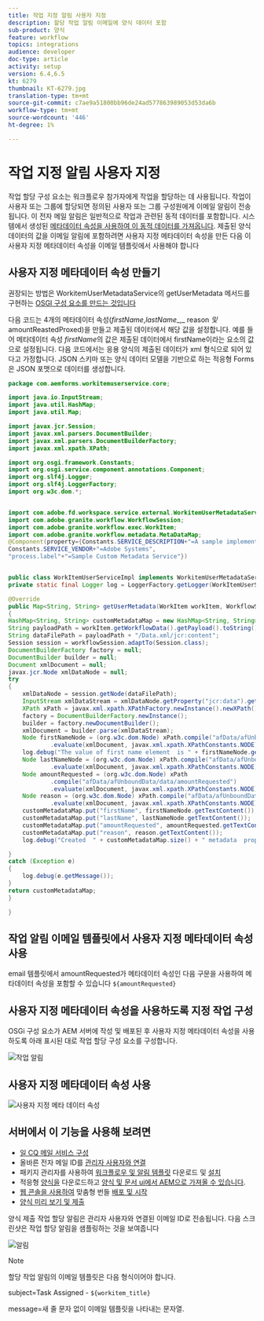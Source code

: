 ```yaml
---
title: 작업 지정 알림 사용자 지정
description: 할당 작업 알림 이메일에 양식 데이터 포함
sub-product: 양식
feature: workflow
topics: integrations
audience: developer
doc-type: article
activity: setup
version: 6.4,6.5
kt: 6279
thumbnail: KT-6279.jpg
translation-type: tm+mt
source-git-commit: c7ae9a51800bb96de24ad577863989053d53da6b
workflow-type: tm+mt
source-wordcount: '446'
ht-degree: 1%

---
```



# 작업 지정 알림 사용자 지정

작업 할당 구성 요소는 워크플로우 참가자에게 작업을 할당하는 데 사용됩니다. 작업이 사용자 또는 그룹에 할당되면 정의된 사용자 또는 그룹 구성원에게 이메일 알림이 전송됩니다.
이 전자 메일 알림은 일반적으로 작업과 관련된 동적 데이터를 포함합니다. 시스템에서 생성된 [메타데이터 속성을 사용하여 이 동적 데이터를 가져옵니다](https://docs.adobe.com/content/help/en/experience-manager-65/forms/publish-process-aem-forms/use-metadata-in-email-notifications.html#using-system-generated-metadata-in-an-email-notification).
제출된 양식 데이터의 값을 이메일 알림에 포함하려면 사용자 지정 메타데이터 속성을 만든 다음 이 사용자 지정 메타데이터 속성을 이메일 템플릿에서 사용해야 합니다



## 사용자 지정 메타데이터 속성 만들기

권장되는 방법은 WorkitemUserMetadataService의 getUserMetadata 메서드를 구현하는 [OSGI 구성 요소를 만드는 것입니다](https://helpx.adobe.com/experience-manager/6-5/forms/javadocs/com/adobe/fd/workspace/service/external/WorkitemUserMetadataService.html#getUserMetadataMap--)

다음 코드는 4개의 메타데이터 속성(_firstName_,_lastName__,_ reason _및_ amountReastedProxed)을 만들고 제출된 데이터에서 해당 값을 설정합니다. 예를 들어 메타데이터 속성 _firstName_&#x200B;의 값은 제출된 데이터에서 firstName이라는 요소의 값으로 설정됩니다. 다음 코드에서는 응용 양식의 제출된 데이터가 xml 형식으로 되어 있다고 가정합니다. JSON 스키마 또는 양식 데이터 모델을 기반으로 하는 적응형 Forms은 JSON 포맷으로 데이터를 생성합니다.


```java
package com.aemforms.workitemuserservice.core;

import java.io.InputStream;
import java.util.HashMap;
import java.util.Map;

import javax.jcr.Session;
import javax.xml.parsers.DocumentBuilder;
import javax.xml.parsers.DocumentBuilderFactory;
import javax.xml.xpath.XPath;

import org.osgi.framework.Constants;
import org.osgi.service.component.annotations.Component;
import org.slf4j.Logger;
import org.slf4j.LoggerFactory;
import org.w3c.dom.*;


import com.adobe.fd.workspace.service.external.WorkitemUserMetadataService;
import com.adobe.granite.workflow.WorkflowSession;
import com.adobe.granite.workflow.exec.WorkItem;
import com.adobe.granite.workflow.metadata.MetaDataMap;
@Component(property={Constants.SERVICE_DESCRIPTION+"=A sample implementation of a user metadata service.",
Constants.SERVICE_VENDOR+"=Adobe Systems",
"process.label"+"=Sample Custom Metadata Service"})


public class WorkItemUserServiceImpl implements WorkitemUserMetadataService {
private static final Logger log = LoggerFactory.getLogger(WorkItemUserServiceImpl.class);

@Override
public Map<String, String> getUserMetadata(WorkItem workItem, WorkflowSession workflowSession,MetaDataMap metadataMap)
{
HashMap<String, String> customMetadataMap = new HashMap<String, String>();
String payloadPath = workItem.getWorkflowData().getPayload().toString();
String dataFilePath = payloadPath + "/Data.xml/jcr:content";
Session session = workflowSession.adaptTo(Session.class);
DocumentBuilderFactory factory = null;
DocumentBuilder builder = null;
Document xmlDocument = null;
javax.jcr.Node xmlDataNode = null;
try
{
    xmlDataNode = session.getNode(dataFilePath);
    InputStream xmlDataStream = xmlDataNode.getProperty("jcr:data").getBinary().getStream();
    XPath xPath = javax.xml.xpath.XPathFactory.newInstance().newXPath();
    factory = DocumentBuilderFactory.newInstance();
    builder = factory.newDocumentBuilder();
    xmlDocument = builder.parse(xmlDataStream);
    Node firstNameNode = (org.w3c.dom.Node) xPath.compile("afData/afUnboundData/data/firstName")
            .evaluate(xmlDocument, javax.xml.xpath.XPathConstants.NODE);
    log.debug("The value of first name element  is " + firstNameNode.getTextContent());
    Node lastNameNode = (org.w3c.dom.Node) xPath.compile("afData/afUnboundData/data/lastName")
            .evaluate(xmlDocument, javax.xml.xpath.XPathConstants.NODE);
    Node amountRequested = (org.w3c.dom.Node) xPath
            .compile("afData/afUnboundData/data/amountRequested")
            .evaluate(xmlDocument, javax.xml.xpath.XPathConstants.NODE);
    Node reason = (org.w3c.dom.Node) xPath.compile("afData/afUnboundData/data/reason")
            .evaluate(xmlDocument, javax.xml.xpath.XPathConstants.NODE);
    customMetadataMap.put("firstName", firstNameNode.getTextContent());
    customMetadataMap.put("lastName", lastNameNode.getTextContent());
    customMetadataMap.put("amountRequested", amountRequested.getTextContent());
    customMetadataMap.put("reason", reason.getTextContent());
    log.debug("Created  " + customMetadataMap.size() + " metadata  properties");

}
catch (Exception e)
{
    log.debug(e.getMessage());
}
return customMetadataMap;
}

}
```

## 작업 알림 이메일 템플릿에서 사용자 지정 메타데이터 속성 사용

email 템플릿에서 amountRequested가 메타데이터 속성인 다음 구문을 사용하여 메타데이터 속성을 포함할 수 있습니다 `${amountRequested}`

## 사용자 지정 메타데이터 속성을 사용하도록 지정 작업 구성

OSGi 구성 요소가 AEM 서버에 작성 및 배포된 후 사용자 지정 메타데이터 속성을 사용하도록 아래 표시된 대로 작업 할당 구성 요소를 구성합니다.


![작업 알림](assets/task-notification.PNG)

## 사용자 지정 메타데이터 속성 사용

![사용자 지정 메타 데이터 속성](assets/custom-meta-data-properties.PNG)

## 서버에서 이 기능을 사용해 보려면

* [일 CQ 메일 서비스 구성](https://docs.adobe.com/content/help/en/experience-manager-65/administering/operations/notification.html#configuring-the-mail-service)
* 올바른 전자 메일 ID를 [관리자 사용자와 연결](http://localhost:4502/security/users.html)
* 패키지 관리자를 사용하여 [워크플로우 및 알림 템플릿](assets/workflow-and-task-notification-template.zip) 다운로드 및 [설치](http://localhost:4502/crx/packmgr/index.jsp)
* 적응형 [양식을](assets/request-travel-authorization.zip) 다운로드하고 [양식 및 문서 ui에서 AEM으로 가져올 수 있습니다](http://localhost:4502/aem/forms.html/content/dam/formsanddocuments).
* [웹 콘솔을 사용하여](assets/work-items-user-service-bundle.jar) 맞춤형 번들 [배포 및 시작](http://localhost:4502/system/console/bundles)
* [양식 미리 보기 및 제출](http://localhost:4502/content/dam/formsanddocuments/requestfortravelauhtorization/jcr:content?wcmmode=disabled)

양식 제출 작업 할당 알림은 관리자 사용자와 연결된 이메일 ID로 전송됩니다. 다음 스크린샷은 작업 할당 알림을 샘플링하는 것을 보여줍니다

![알림](assets/task-nitification-email.png)

>[!NOTE]
>할당 작업 알림의 이메일 템플릿은 다음 형식이어야 합니다.
>
> subject=Task Assigned - `${workitem_title}`
>
> message=새 줄 문자 없이 이메일 템플릿을 나타내는 문자열.
